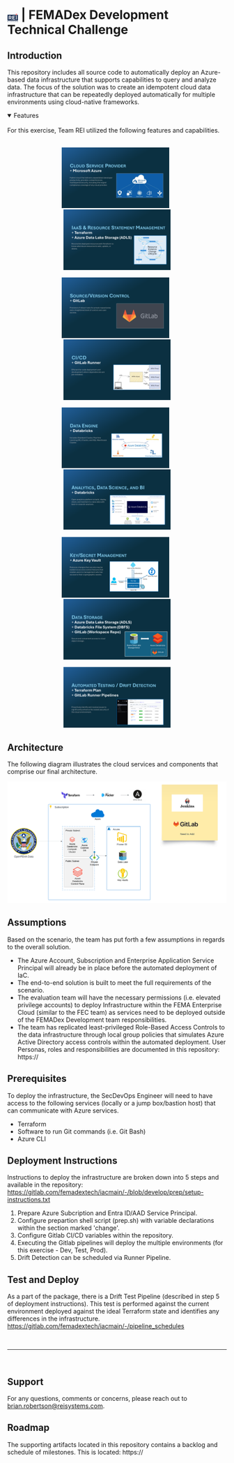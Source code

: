 # <img width="5%" valign="bottom" src="https://github.com/AhmedAboulnaga/test/blob/main/assets/reilogo.png"/> | FEMADex Development Technical Challenge

## Introduction

This repository includes all source code to automatically deploy an Azure-based data infrastructure that supports capabilities to query and analyze data. The focus of the solution was to create an idempotent cloud data infrastructure that can be repeatedly deployed automatically for multiple environments using cloud-native frameworks.
<details open>
<summary>
 Features
</summary> <br />
For this exercise, Team REI utilized the following features and capabilities.<br/><br/>
  
<p align="center">
    <img width="49%" src="https://github.com/AhmedAboulnaga/test/blob/main/assets/feature1.png"/>
&nbsp;
    <img width="49%" src="https://github.com/AhmedAboulnaga/test/blob/main/assets/feature2.png"/>
</p>

<p align="center">
    <img width="49%" src="https://github.com/AhmedAboulnaga/test/blob/main/assets/feature3.png"/>
&nbsp;
    <img width="49%" src="https://github.com/AhmedAboulnaga/test/blob/main/assets/feature4.png"/>
</p> 

<p align="center">
    <img width="49%" src="https://github.com/AhmedAboulnaga/test/blob/main/assets/feature5.png"/>
&nbsp;
    <img width="49%" src="https://github.com/AhmedAboulnaga/test/blob/main/assets/feature6.png"/>
</p> 

<p align="center">
    <img width="49%" src="https://github.com/AhmedAboulnaga/test/blob/main/assets/feature7.png"/>
&nbsp;
    <img width="49%" src="https://github.com/AhmedAboulnaga/test/blob/main/assets/feature8.png"/>
</p> 

<p align="center">
    <img width="49%" src="https://github.com/AhmedAboulnaga/test/blob/main/assets/feature9.png"/>
</p> 

</details>

## Architecture

The following diagram illustrates the cloud services and components that comprise our final architecture.

<p align="center">
<img width="100%" src="https://github.com/AhmedAboulnaga/test/blob/main/assets/architecture.png"/>
</p>

## Assumptions

Based on the scenario, the team has put forth a few assumptions in regards to the overall solution.
- The Azure Account, Subscription and Enterprise Application Service Principal will already be in place before the automated deployment of IaC. 
- The end-to-end solution is built to meet the full requirements of the scenario. 
- The evaluation team will have the necessary permissions (i.e. elevated privilege accounts) to deploy Infrastructure within the FEMA Enterprise Cloud (similar to the FEC team) as services need to be deployed outside of the FEMADex Development team responsibilities.
- The team has replicated least-privileged Role-Based Access Controls to the data infrastructure through local group policies that simulates Azure Active Directory access controls within the automated deployment. User Personas, roles and responsibilities are documented in this repository: https://

## Prerequisites

To deploy the infrastructure, the SecDevOps Engineer will need to have access to the following services (locally or a jump box/bastion host) that can communicate with Azure services.
- Terraform
- Software to run Git commands (i.e. Git Bash)
- Azure CLI

## Deployment Instructions

Instructions to deploy the infrastructure are broken down into 5 steps and available in the repository: https://gitlab.com/femadextech/iacmain/-/blob/develop/prep/setup-instructions.txt

1. Prepare Azure Subcription and Entra ID/AAD Service Principal.
2. Configure prepartion shell script (prep.sh) with variable declarations within the section marked 'change'.
3. Configure Gitlab CI/CD variables within the repository.
4. Executing the Gitlab pipelines will deploy the multiple environments (for this exercise - Dev, Test, Prod).
5. Drift Detection can be scheduled via Runner Pipeline.

## Test and Deploy

As a part of the package, there is a Drift Test Pipeline (described in step 5 of deployment instructions). This test is performed against the current environment deployed against the ideal Terraform state and identifies any differences in the infrastructure. https://gitlab.com/femadextech/iacmain/-/pipeline_schedules

<br/>
<hr/>
<br/>

## Support

For any questions, comments or concerns, please reach out to brian.robertson@reisystems.com.

## Roadmap

The supporting artifacts located in this repository contains a backlog and schedule of milestones. This is located: https://


